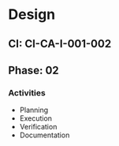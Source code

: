 # Design

## CI: CI-CA-I-001-002
## Phase: 02

### Activities
- Planning
- Execution
- Verification
- Documentation

